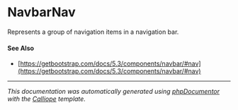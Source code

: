 # NavbarNav

Represents a group of navigation items in a navigation bar.

#### See Also

- [https://getbootstrap.com/docs/5.3/components/navbar/#nav](https://getbootstrap.com/docs/5.3/components/navbar/#nav)

---

*This documentation was automatically generated using [phpDocumentor](http://www.phpdoc.org/) with the [Calliope](https://github.com/DaphneWebFramework/Calliope) template.*
